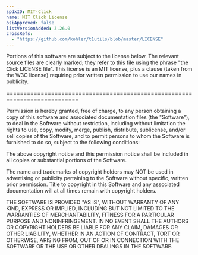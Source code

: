 ```yaml
---
spdxID: MIT-Click
name: MIT Click License
osiApproved: false
listVersionAdded: 3.26.0
crossRefs: 
  - "https://github.com/kohler/t1utils/blob/master/LICENSE"
---
```


Portions of this software are subject to the license below. The relevant source files are clearly marked; they refer to this file using the phrase "the Click LICENSE file". This license is an MIT license, plus a clause (taken from the W3C license) requiring prior written permission to use our names in publicity.

===========================================================================

Permission is hereby granted, free of charge, to any person obtaining a copy of this software and associated documentation files (the "Software"), to deal in the Software without restriction, including without limitation the rights to use, copy, modify, merge, publish, distribute, sublicense, and/or sell copies of the Software, and to permit persons to whom the Software is furnished to do so, subject to the following conditions:

The above copyright notice and this permission notice shall be included in all copies or substantial portions of the Software.

The name and trademarks of copyright holders may NOT be used in advertising or publicity pertaining to the Software without specific, written prior permission. Title to copyright in this Software and any associated documentation will at all times remain with copyright holders.

THE SOFTWARE IS PROVIDED "AS IS", WITHOUT WARRANTY OF ANY KIND, EXPRESS OR IMPLIED, INCLUDING BUT NOT LIMITED TO THE WARRANTIES OF MERCHANTABILITY, FITNESS FOR A PARTICULAR PURPOSE AND NONINFRINGEMENT. IN NO EVENT SHALL THE AUTHORS OR COPYRIGHT HOLDERS BE LIABLE FOR ANY CLAIM, DAMAGES OR OTHER LIABILITY, WHETHER IN AN ACTION OF CONTRACT, TORT OR OTHERWISE, ARISING FROM, OUT OF OR IN CONNECTION WITH THE SOFTWARE OR THE USE OR OTHER DEALINGS IN THE SOFTWARE.
